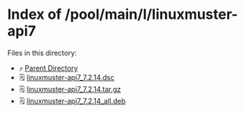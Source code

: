 
# Index of /pool/main/l/linuxmuster-api7
Files in this directory:
- ⤴ [Parent Directory](../)
- 🗒 [linuxmuster-api7_7.2.14.dsc](linuxmuster-api7_7.2.14.dsc)
- 🗒 [linuxmuster-api7_7.2.14.tar.gz](linuxmuster-api7_7.2.14.tar.gz)
- 🗒 [linuxmuster-api7_7.2.14_all.deb](linuxmuster-api7_7.2.14_all.deb)
